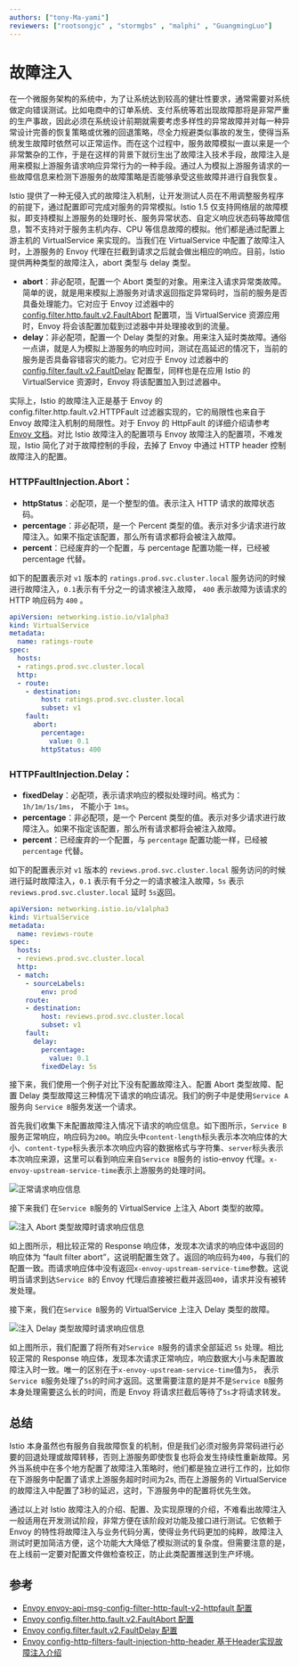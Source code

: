 ```yaml
---
authors: ["tony-Ma-yami"]
reviewers: ["rootsongjc" , "stormgbs" , "malphi" , "GuangmingLuo"]
---
```


# 故障注入

在一个微服务架构的系统中，为了让系统达到较高的健壮性要求，通常需要对系统做定向错误测试。比如电商中的订单系统、支付系统等若出现故障那将是非常严重的生产事故，因此必须在系统设计前期就需要考虑多样性的异常故障并对每一种异常设计完善的恢复策略或优雅的回退策略，尽全力规避类似事故的发生，使得当系统发生故障时依然可以正常运作。而在这个过程中，服务故障模拟一直以来是一个非常繁杂的工作，于是在这样的背景下就衍生出了故障注入技术手段，故障注入是用来模拟上游服务请求响应异常行为的一种手段。通过人为模拟上游服务请求的一些故障信息来检测下游服务的故障策略是否能够承受这些故障并进行自我恢复。

Istio 提供了一种无侵入式的故障注入机制，让开发测试人员在不用调整服务程序的前提下，通过配置即可完成对服务的异常模拟。Istio 1.5 仅支持网络层的故障模拟，即支持模拟上游服务的处理时长、服务异常状态、自定义响应状态码等故障信息，暂不支持对于服务主机内存、CPU 等信息故障的模拟。他们都是通过配置上游主机的 VirtualService 来实现的。当我们在 VirtualService 中配置了故障注入时，上游服务的 Envoy 代理在拦截到请求之后就会做出相应的响应。目前，Istio 提供两种类型的故障注入，abort 类型与 delay 类型。

- **abort**：非必配项，配置一个 Abort 类型的对象。用来注入请求异常类故障。简单的说，就是用来模拟上游服务对请求返回指定异常码时，当前的服务是否具备处理能力。它对应于 Envoy 过滤器中的 [config.filter.http.fault.v2.FaultAbort](https://www.envoyproxy.io/docs/envoy/latest/api-v2/config/filter/http/fault/v2/fault.proto#envoy-api-msg-config-filter-http-fault-v2-faultabort) 配置项，当 VirtualService 资源应用时，Envoy 将会该配置加载到过滤器中并处理接收到的流量。
- **delay**：非必配项，配置一个 Delay 类型的对象。用来注入延时类故障。通俗一点讲，就是人为模拟上游服务的响应时间，测试在高延迟的情况下，当前的服务是否具备容错容灾的能力。它对应于 Envoy 过滤器中的 [config.filter.fault.v2.FaultDelay](https://www.envoyproxy.io/docs/envoy/latest/api-v2/config/filter/fault/v2/fault.proto#envoy-api-msg-config-filter-fault-v2-faultdelay) 配置型，同样也是在应用 Istio 的 VirtualService 资源时，Envoy 将该配置加入到过滤器中。

实际上，Istio 的故障注入正是基于 Envoy 的 config.filter.http.fault.v2.HTTPFault 过滤器实现的，它的局限性也来自于 Envoy 故障注入机制的局限性。对于 Envoy 的 HttpFault 的详细介绍请参考 [Envoy 文档](https://www.envoyproxy.io/docs/envoy/latest/api-v2/config/filter/http/fault/v2/fault.proto#envoy-api-msg-config-filter-http-fault-v2-httpfault)。对比 Istio 故障注入的配置项与 Envoy 故障注入的配置项，不难发现，Istio 简化了对于故障控制的手段，去掉了 Envoy 中通过 HTTP header 控制故障注入的配置。

### HTTPFaultInjection.Abort：

- **httpStatus**：必配项，是一个整型的值。表示注入 HTTP 请求的故障状态码。
- **percentage**：非必配项，是一个 Percent 类型的值。表示对多少请求进行故障注入。如果不指定该配置，那么所有请求都将会被注入故障。
- **percent**：已经废弃的一个配置，与 percentage 配置功能一样，已经被 percentage 代替。

如下的配置表示对 `v1` 版本的 `ratings.prod.svc.cluster.local` 服务访问的时候进行故障注入，`0.1`表示有千分之一的请求被注入故障， `400` 表示故障为该请求的 HTTP 响应码为 `400` 。

```yaml
apiVersion: networking.istio.io/v1alpha3
kind: VirtualService
metadata:
  name: ratings-route
spec:
  hosts:
  - ratings.prod.svc.cluster.local
  http:
  - route:
    - destination:
        host: ratings.prod.svc.cluster.local
        subset: v1
    fault:
      abort:
        percentage:
          value: 0.1
        httpStatus: 400
```

### HTTPFaultInjection.Delay：

- **fixedDelay**：必配项，表示请求响应的模拟处理时间。格式为：`1h/1m/1s/1ms`， 不能小于 `1ms`。
- **percentage**：非必配项，是一个 Percent 类型的值。表示对多少请求进行故障注入。如果不指定该配置，那么所有请求都将会被注入故障。
- **percent**：已经废弃的一个配置，与 `percentage` 配置功能一样，已经被 `percentage` 代替。

如下的配置表示对 `v1` 版本的 `reviews.prod.svc.cluster.local` 服务访问的时候进行延时故障注入，`0.1` 表示有千分之一的请求被注入故障，`5s` 表示`reviews.prod.svc.cluster.local` 延时 `5s`返回。

```yaml
apiVersion: networking.istio.io/v1alpha3
kind: VirtualService
metadata:
  name: reviews-route
spec:
  hosts:
  - reviews.prod.svc.cluster.local
  http:
  - match:
    - sourceLabels:
        env: prod
    route:
    - destination:
        host: reviews.prod.svc.cluster.local
        subset: v1
    fault:
      delay:
        percentage:
          value: 0.1
        fixedDelay: 5s
```



接下来，我们使用一个例子对比下没有配置故障注入、配置 Abort 类型故障、配置 Delay 类型故障这三种情况下请求的响应请况。我们的例子中是使用`Service A`服务向 `Service B`服务发送一个请求。

首先我们收集下未配置故障注入情况下请求的响应信息。如下图所示，`Service B`服务正常响应，响应码为`200`。响应头中`content-length`标头表示本次响应体的大小、`content-type`标头表示本次响应内容的数据格式与字符集、`server`标头表示本次响应来源，这里可以看到响应来自`Service B`服务的 istio-envoy 代理。`x-envoy-upstream-service-time`表示上游服务的处理时间。

![正常请求响应信息](../images/concepts-no-fault-inject.png)

接下来我们 在`Service B`服务的 VirtualService 上注入 Abort 类型的故障。

![注入 Abort 类型故障时请求响应信息](../images/concepts-fault-inject-abort.png)

如上图所示，相比较正常的 Response 响应体，发现本次请求的响应体中返回的响应体为 “fault filter abort”，这说明配置生效了。返回的响应码为`400`，与我们的配置一致。而请求响应体中没有返回`x-envoy-upstream-service-time`参数。这说明当请求到达`Service B`的 Envoy 代理后直接被拦截并返回`400`，请求并没有被转发处理。

接下来，我们在`Service B`服务的 VirtualService 上注入 Delay 类型的故障。

![注入 Delay 类型故障时请求响应信息](../images/concepts-fault-inject-delay.png)

如上图所示，我们配置了将所有对`Service B`服务的请求全部延迟 `5s` 处理。相比较正常的 Response 响应体，发现本次请求正常响应，响应数据大小与未配置故障注入时一致。唯一的区别在于`x-envoy-upstream-service-time`值为`5`， 表示`Service B`服务处理了`5s`的时间才返回。这里需要注意的是并不是`Service B`服务本身处理需要这么长的时间，而是 Envoy 将请求拦截后等待了`5s`才将请求转发。

## 总结

Istio 本身虽然也有服务自我故障恢复的机制，但是我们必须对服务异常码进行必要的回退处理或故障转移，否则上游服务即使恢复也将会发生持续性重新故障。另外当系统中在多个地方配置了故障注入策略时，他们都是独立进行工作的，比如你在下游服务中配置了请求上游服务超时时间为2s, 而在上游服务的 VirtualService 的故障注入中配置了3秒的延迟，这时，下游服务中的配置将优先生效。

通过以上对 Istio 故障注入的介绍、配置、及实现原理的介绍，不难看出故障注入一般适用在开发测试阶段，非常方便在该阶段对功能及接口进行测试。它依赖于 Envoy 的特性将故障注入与业务代码分离，使得业务代码更加的纯粹，故障注入测试时更加简洁方便，这个功能大大降低了模拟测试的复杂度。但需要注意的是，在上线前一定要对配置文件做检查校正，防止此类配置推送到生产坏境。

## 参考

- [Envoy envoy-api-msg-config-filter-http-fault-v2-httpfault 配置](https://www.envoyproxy.io/docs/envoy/latest/api-v2/config/filter/http/fault/v2/fault.proto#envoy-api-msg-config-filter-http-fault-v2-httpfault)
- [Envoy config.filter.http.fault.v2.FaultAbort 配置](https://www.envoyproxy.io/docs/envoy/latest/api-v2/config/filter/http/fault/v2/fault.proto#envoy-api-msg-config-filter-http-fault-v2-faultabort) 
- [Envoy config.filter.fault.v2.FaultDelay 配置](https://www.envoyproxy.io/docs/envoy/latest/api-v2/config/filter/fault/v2/fault.proto#envoy-api-msg-config-filter-fault-v2-faultdelay)
- [Envoy config-http-filters-fault-injection-http-header 基于Header实现故障注入介绍](https://www.envoyproxy.io/docs/envoy/latest/configuration/http/http_filters/fault_filter#config-http-filters-fault-injection-http-header)